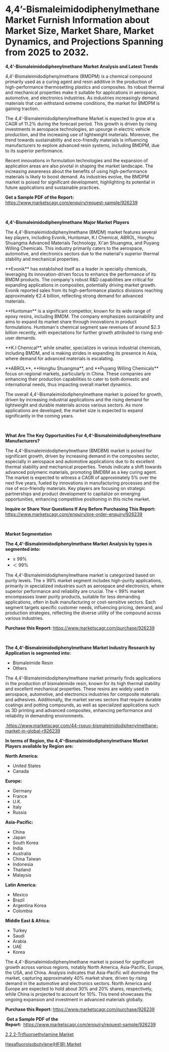 <p><h1>4,4’-Bismaleimidodiphenylmethane Market Furnish Information about Market Size, Market Share, Market Dynamics, and Projections Spanning from 2025 to 2032.</h1></p><p><strong>4,4’-Bismaleimidodiphenylmethane Market Analysis and Latest Trends</strong></p>
<p><p>4,4’-Bismaleimidodiphenylmethane (BMDPM) is a chemical compound primarily used as a curing agent and resin additive in the production of high-performance thermosetting plastics and composites. Its robust thermal and mechanical properties make it suitable for applications in aerospace, automotive, and electronics industries. As industries increasingly demand materials that can withstand extreme conditions, the market for BMDPM is gaining traction.</p><p>The 4,4’-Bismaleimidodiphenylmethane Market is expected to grow at a CAGR of 11.2% during the forecast period. This growth is driven by rising investments in aerospace technologies, an upsurge in electric vehicle production, and the increasing use of lightweight materials. Moreover, the trend towards sustainability and eco-friendly materials is influencing manufacturers to explore advanced resin systems, including BMDPM, due to its superior performance.</p><p>Recent innovations in formulation technologies and the expansion of application areas are also pivotal in shaping the market landscape. The increasing awareness about the benefits of using high-performance materials is likely to boost demand. As industries evolve, the BMDPM market is poised for significant development, highlighting its potential in future applications and sustainable practices.</p></p>
<p><strong>Get a Sample PDF of the Report:&nbsp;</strong> <a href="https://www.marketscagr.com/enquiry/request-sample/926239?utm_campaign=2106&utm_medium=2&utm_source=Github&utm_content=ia&utm_term=24032025&utm_id=44-bismaleimidodiphenylmethane">https://www.marketscagr.com/enquiry/request-sample/926239</a></p>
<p>&nbsp;</p>
<p><strong>4,4’-Bismaleimidodiphenylmethane Major Market Players</strong></p>
<p><p>The 4,4’-Bismaleimidodiphenylmethane (BMDM) market features several key players, including Evonik, Huntsman, K.I Chemical, ABROL, Honghu Shuangma Advanced Materials Technology, Xi'an Shuangma, and Puyang Willing Chemicals. This industry primarily caters to the aerospace, automotive, and electronics sectors due to the material's superior thermal stability and mechanical properties.</p><p>**Evonik** has established itself as a leader in specialty chemicals, leveraging its innovation-driven focus to enhance the performance of its BMDM products. The company's robust R&D capabilities are critical for expanding applications in composites, potentially driving market growth. Evonik reported sales from its high-performance plastics divisions reaching approximately €2.4 billion, reflecting strong demand for advanced materials.</p><p>**Huntsman** is a significant competitor, known for its wide range of epoxy resins, including BMDM. The company emphasizes sustainability and aims to expand its market share through innovations in product formulations. Huntsman's chemical segment saw revenues of around $2.3 billion recently, with expectations for further growth attributed to rising end-user demands.</p><p>**K.I Chemical**, while smaller, specializes in various industrial chemicals, including BMDM, and is making strides in expanding its presence in Asia, where demand for advanced materials is escalating.</p><p>**ABROL**, **Honghu Shuangma**, and **Puyang Willing Chemicals** focus on regional markets, particularly in China. These companies are enhancing their production capabilities to cater to both domestic and international needs, thus impacting overall market dynamics.</p><p>The overall 4,4’-Bismaleimidodiphenylmethane market is poised for growth, driven by increasing industrial applications and the rising demand for lightweight and durable materials across various sectors. As more applications are developed, the market size is expected to expand significantly in the coming years.</p></p>
<p>&nbsp;</p>
<p><strong>What Are The Key Opportunities For 4,4’-Bismaleimidodiphenylmethane Manufacturers?</strong></p>
<p><p>The 4,4’-Bismaleimidodiphenylmethane (BMDBM) market is poised for significant growth, driven by increasing demand in the composites sector, especially in aerospace and automotive applications due to its excellent thermal stability and mechanical properties. Trends indicate a shift towards advanced polymeric materials, promoting BMDBM as a key curing agent. The market is expected to witness a CAGR of approximately 5% over the next five years, fueled by innovations in manufacturing processes and the rise of eco-friendly materials. Key players are focusing on strategic partnerships and product development to capitalize on emerging opportunities, enhancing competitive positioning in this niche market.</p></p>
<p><strong>Inquire or Share Your Questions If Any Before Purchasing This Report:</strong> <a href="https://www.marketscagr.com/enquiry/pre-order-enquiry/926239?utm_campaign=2106&utm_medium=2&utm_source=Github&utm_content=ia&utm_term=24032025&utm_id=44-bismaleimidodiphenylmethane">https://www.marketscagr.com/enquiry/pre-order-enquiry/926239</a></p>
<p>&nbsp;</p>
<p><strong>Market Segmentation</strong></p>
<p><strong>The 4,4’-Bismaleimidodiphenylmethane Market Analysis by types is segmented into:</strong></p>
<p><ul><li>≥ 99%</li><li>＜ 99%</li></ul></p>
<p><p>The 4,4’-Bismaleimidodiphenylmethane market is categorized based on purity levels. The ≥ 99% market segment includes high-purity applications, primarily in specialized industries such as aerospace and electronics, where superior performance and reliability are crucial. The < 99% market encompasses lower purity products, suitable for less demanding applications, often in bulk manufacturing or cost-sensitive sectors. Each segment targets specific customer needs, influencing pricing, demand, and production strategies, reflecting the diverse utility of the compound across various industries.</p></p>
<p><strong>Purchase this Report:&nbsp;</strong><a href="https://www.marketscagr.com/purchase/926239?utm_campaign=2106&utm_medium=2&utm_source=Github&utm_content=ia&utm_term=24032025&utm_id=44-bismaleimidodiphenylmethane">https://www.marketscagr.com/purchase/926239</a></p>
<p>&nbsp;</p>
<p><strong>The 4,4’-Bismaleimidodiphenylmethane Market Industry Research by Application is segmented into:</strong></p>
<p><ul><li>Bismaleimide Resin</li><li>Others</li></ul></p>
<p><p>The 4,4’-Bismaleimidodiphenylmethane market primarily finds applications in the production of bismaleimide resin, known for its high thermal stability and excellent mechanical properties. These resins are widely used in aerospace, automotive, and electronics industries for composite materials and adhesives. Additionally, the market serves sectors that require durable coatings and potting compounds, as well as specialized applications such as 3D printing and advanced composites, enhancing performance and reliability in demanding environments.</p></p>
<p><a href="https://www.marketscagr.com/44-rsquo-bismaleimidodiphenylmethane-market-in-global-r926239?utm_campaign=2106&utm_medium=2&utm_source=Github&utm_content=ia&utm_term=24032025&utm_id=44-bismaleimidodiphenylmethane">&nbsp;https://www.marketscagr.com/44-rsquo-bismaleimidodiphenylmethane-market-in-global-r926239</a></p>
<p><strong>In terms of Region, the 4,4’-Bismaleimidodiphenylmethane Market Players available by Region are:</strong></p>
<p>
    <p> <strong> North America: </strong>
        <ul>
            <li>United States</li>
            <li>Canada</li>
        </ul>
        </p> 
    <p> <strong> Europe: </strong>
        <ul>
            <li>Germany</li>
            <li>France</li>
            <li>U.K.</li>
            <li>Italy</li>
            <li>Russia</li>
        </ul>
        </p> 
    <p> <strong> Asia-Pacific: </strong>
        <ul>
            <li>China</li>
            <li>Japan</li>
            <li>South Korea</li>
            <li>India</li>
            <li>Australia</li>
            <li>China Taiwan</li>
            <li>Indonesia</li>
            <li>Thailand</li>
            <li>Malaysia</li>
        </ul>
        </p> 
    <p> <strong> Latin America: </strong>
        <ul>
            <li>Mexico</li>
            <li>Brazil</li>
            <li>Argentina Korea</li>
            <li>Colombia</li>
        </ul>
        </p> 
    <p> <strong> Middle East & Africa: </strong>
        <ul>
            <li>Turkey</li>
            <li>Saudi</li>
            <li>Arabia</li>
            <li>UAE</li>
            <li>Korea</li>
        </ul>
    </p>
    </p>
<p><p>The 4,4'-Bismaleimidodiphenylmethane market is poised for significant growth across various regions, notably North America, Asia-Pacific, Europe, the USA, and China. Analysis indicates that Asia-Pacific will dominate the market, capturing approximately 40% market share, driven by rising demand in the automotive and electronics sectors. North America and Europe are expected to hold about 30% and 20% shares, respectively, while China is projected to account for 10%. This trend showcases the ongoing expansion and investment in advanced materials globally.</p></p>
<p><strong>Purchase this Report: </strong><a href="https://www.marketscagr.com/purchase/926239?utm_campaign=2106&utm_medium=2&utm_source=Github&utm_content=ia&utm_term=24032025&utm_id=44-bismaleimidodiphenylmethane">https://www.marketscagr.com/purchase/926239</a></p>
<p>&nbsp;<strong>Get a Sample PDF of the Report:&nbsp;&nbsp;</strong><a href="https://www.marketscagr.com/enquiry/request-sample/926239?utm_campaign=2106&utm_medium=2&utm_source=Github&utm_content=ia&utm_term=24032025&utm_id=44-bismaleimidodiphenylmethane">https://www.marketscagr.com/enquiry/request-sample/926239</a></p>
<p><strong></strong></p>
<p><p><a href="https://github.com/YashRP12/Market-Research-Report-List-7/blob/main/222-trifluoroethylamine-market.md?utm_campaign=2106&utm_medium=2&utm_source=Github&utm_content=ia&utm_term=24032025&utm_id=44-bismaleimidodiphenylmethane">2,2,2-Trifluoroethylamine Market</a></p><p><a href="https://github.com/JosephineMcguire65/Market-Research-Report-List-2/blob/main/hexafluoroisobutylenehfib-market.md?utm_campaign=2106&utm_medium=2&utm_source=Github&utm_content=ia&utm_term=24032025&utm_id=44-bismaleimidodiphenylmethane">Hexafluoroisobutylene(HFIB) Market</a></p></p>